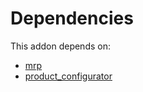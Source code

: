 # Dependencies

This addon depends on:

- [mrp](https://github.com/bringout/oca-ocb-mrp/tree/49a1ea5d631cc07026643495f2166546b3ff3452/odoo-bringout-oca-ocb-mrp)
- [product_configurator](https://github.com/bringout/oca-technical)
